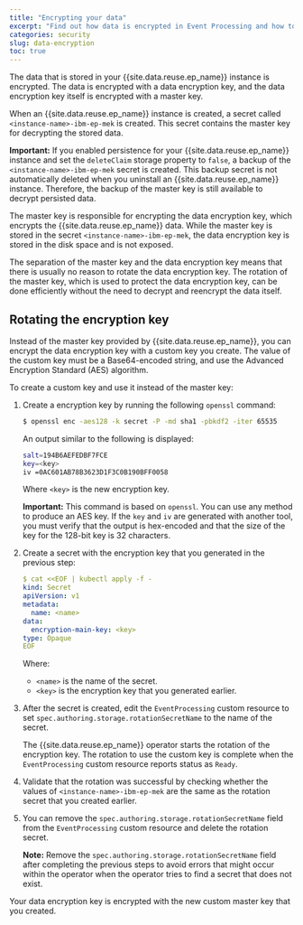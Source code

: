 ```yaml
---
title: "Encrypting your data"
excerpt: "Find out how data is encrypted in Event Processing and how to rotate the encryption key."
categories: security
slug: data-encryption
toc: true
---
```


The data that is stored in your {{site.data.reuse.ep_name}} instance is encrypted. The data is encrypted with a data encryption key, and the data encryption key itself is encrypted with a master key.

When an {{site.data.reuse.ep_name}} instance is created, a secret called `<instance-name>-ibm-ep-mek` is created. This secret contains the master key for decrypting the stored data.

**Important:** If you enabled persistence for your {{site.data.reuse.ep_name}} instance and set the `deleteClaim` storage property to `false`, a backup of the `<instance-name>-ibm-ep-mek` secret is created. This backup secret is not automatically deleted when you uninstall an {{site.data.reuse.ep_name}} instance. Therefore, the backup of the master key is still available to decrypt persisted data.

The master key is responsible for encrypting the data encryption key, which encrypts the {{site.data.reuse.ep_name}} data. While the master key is stored in the secret `<instance-name>-ibm-ep-mek`, the data encryption key is stored in the disk space and is not exposed.

The separation of the master key and the data encryption key means that there is usually no reason to rotate the data encryption key. The rotation of the master key, which is used to protect the data encryption key, can be done efficiently without the need to decrypt and reencrypt the data itself.

## Rotating the encryption key

Instead of the master key provided by {{site.data.reuse.ep_name}}, you can encrypt the data encryption key with a custom key you create. The value of the custom key must be a Base64-encoded string, and use the Advanced Encryption Standard (AES) algorithm.

To create a custom key and use it instead of the master key:

1. Create a encryption key by running the following `openssl` command:

   ```bash
   $ openssl enc -aes128 -k secret -P -md sha1 -pbkdf2 -iter 65535
   ```

   An output similar to the following is displayed:

   ```bash
   salt=194B6AEFEDBF7FCE
   key=<key>
   iv =0AC601AB78B3623D1F3C0B190BFF0058
   ```

   Where `<key>` is the new encryption key.

   **Important:** This command is based on `openssl`.  You can use any method to produce an AES key. If the `key` and `iv` are generated with another tool, you must verify that the output is hex-encoded and that the size of the key for the 128-bit key is 32 characters.


2. Create a secret with the encryption key that you generated in the previous step:

   ```yaml
   $ cat <<EOF | kubectl apply -f -
   kind: Secret
   apiVersion: v1
   metadata:
     name: <name>
   data:
     encryption-main-key: <key>
   type: Opaque
   EOF
   ```

   Where:

   - `<name>` is the name of the secret.
   - `<key>` is the encryption key that you generated earlier.

3. After the secret is created, edit the `EventProcessing` custom resource to set `spec.authoring.storage.rotationSecretName` to the name of the secret.

   The {{site.data.reuse.ep_name}} operator starts the rotation of the encryption key. The rotation to use the custom key is complete when the `EventProcessing` custom resource reports status as `Ready`.


4. Validate that the rotation was successful by checking whether the values of `<instance-name>-ibm-ep-mek` are the same as the rotation secret that you created earlier.

5. You can remove the `spec.authoring.storage.rotationSecretName` field from the `EventProcessing` custom resource and delete the rotation secret.

   **Note:** Remove the `spec.authoring.storage.rotationSecretName` field after completing the previous steps to avoid errors that might occur within the operator when the operator tries to find a secret that does not exist.

Your data encryption key is encrypted with the new custom master key that you created.
